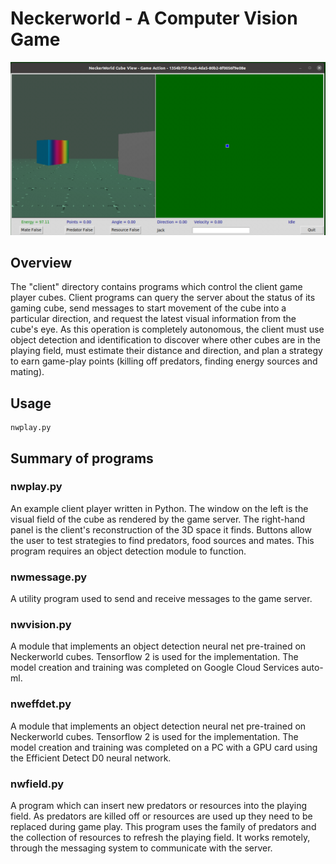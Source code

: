 # Neckerworld - A Computer Vision Game

![Neckerworld NWPlay Control Panel](../images/Neckerworld-nwplay-control-panel.png)

## Overview

The "client" directory contains programs which control the client game player cubes.
Client programs can query the server about the status of its gaming cube, send messages to start movement of the cube into a particular direction, and request the latest visual information from the cube's eye.
As this operation is completely autonomous, the client must use object detection and identification to discover where other cubes are in the playing field, must estimate their distance and direction, and plan a strategy to earn game-play points (killing off predators, finding energy sources and mating).

## Usage

```
nwplay.py
```

## Summary of programs

### nwplay.py

An example client player written in Python.
The window on the left is the visual field of the cube as rendered by the game server.
The right-hand panel is the client's reconstruction of the 3D space it finds.
Buttons allow the user to test strategies to find predators, food sources and mates.
This program requires an object detection module to function.

### nwmessage.py

A utility program used to send and receive messages to the game server.

### nwvision.py

A module that implements an object detection neural net pre-trained on Neckerworld cubes.
Tensorflow 2 is used for the implementation.
The model creation and training was completed on Google Cloud Services auto-ml.

### nweffdet.py

A module that implements an object detection neural net pre-trained on Neckerworld cubes.
Tensorflow 2 is used for the implementation.
The model creation and training was completed on a PC with a GPU card using the Efficient Detect D0 neural network.

### nwfield.py

A program which can insert new predators or resources into the playing field.
As predators are killed off or resources are used up they need to be replaced during game play.
This program uses the family of predators and the collection of resources to refresh the playing field.
It works remotely, through the messaging system to communicate with the server.




